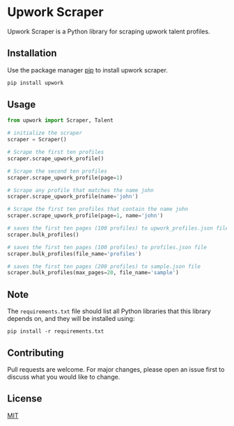 # Upwork Scraper

Upwork Scraper is a Python library for scraping upwork talent profiles.

## Installation

Use the package manager [pip](https://pip.pypa.io/en/stable/) to install upwork scraper.

```bash
pip install upwork
```
## Usage

```python
from upwork import Scraper, Talent

# initialize the scraper
scraper = Scraper()

# Scrape the first ten profiles
scraper.scrape_upwork_profile()

# Scrape the second ten profiles
scraper.scrape_upwork_profile(page=1)

# Scrape any profile that matches the name john
scraper.scrape_upwork_profile(name='john')

# Scrape the first ten profiles that contain the name john
scraper.scrape_upwork_profile(page=1, name='john')

# saves the first ten pages (100 profiles) to upwork_profiles.json file
scraper.bulk_profiles()

# saves the first ten pages (100 profiles) to profiles.json file
scraper.bulk_profiles(file_name='profiles')

# saves the first ten pages (200 profiles) to sample.json file
scraper.bulk_profiles(max_pages=20, file_name='sample')
```

## Note
The `requirements.txt` file should list all Python libraries that this library depends on, and they will be installed using:

```
pip install -r requirements.txt
```

## Contributing
Pull requests are welcome. For major changes, please open an issue first to discuss what you would like to change.

## License
[MIT](https://choosealicense.com/licenses/mit/)

